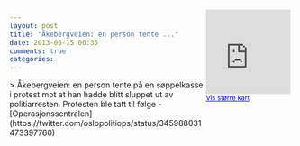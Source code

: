 ```yaml
---
layout: post
title: "Åkebergveien: en person tente ..."
date: 2013-06-15 00:35
comments: true
categories: 
---
```

<div style="float:right; margin:5px; position:relative;top:-130px;"><iframe width="150" height="150" frameborder="0" scrolling="no" marginheight="0" marginwidth="0" src="http://maps.google.com/maps?q=%22%C5kebergveien,+Oslo&hl=no&t=m&z=14&output=embed&iwloc=&"></iframe><br/><small><a href="http://maps.google.com/maps?q=%22%C5kebergveien,+Oslo&hl=no&t=m&z=14&source=embed&iwloc=A" style="color:#0000FF;text-align:left" target="_new">Vis st&oslash;rre kart</a></small></div>
> Åkebergveien: en person tente på en søppelkasse i protest mot at han hadde blitt sluppet ut av politiarresten. Protesten ble tatt til følge
- [Operasjonssentralen](https://twitter.com/oslopolitiops/status/345988031473397760)
